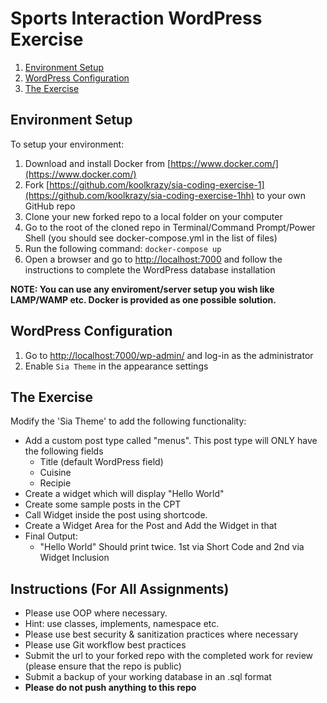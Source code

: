 # Sports Interaction WordPress Exercise
1. [Environment Setup](#environment)
2. [WordPress Configuration](#wordpress)
3. [The Exercise](#exercise)
<a name="environment"></a>
## Environment Setup
To setup your environment:
1. Download and install Docker from [https://www.docker.com/](https://www.docker.com/)
2. Fork [https://github.com/koolkrazy/sia-coding-exercise-1](https://github.com/koolkrazy/sia-coding-exercise-1hh) to your own GitHub repo
3. Clone your new forked repo to a local folder on your computer
4. Go to the root of the cloned repo in Terminal/Command Prompt/Power Shell (you should see docker-compose.yml in the list of files)
5. Run the following command: ```docker-compose up```
6. Open a browser and go to [http://localhost:7000](http://localhost:7000) and follow the instructions to complete the WordPress database installation

**NOTE: You can use any enviroment/server setup you wish like LAMP/WAMP etc. Docker is provided as one possible solution.**

<a name="wordpress"></a>
## WordPress Configuration
1. Go to [http://localhost:7000/wp-admin/](http://localhost:7000/wp-admin/) and log-in as the administrator
2. Enable ```Sia Theme``` in the appearance settings
<a name="exercise"></a>

## The Exercise
Modify the 'Sia Theme' to add the following functionality:
* Add a custom post type called "menus". This post type will ONLY have the following fields
    * Title (default WordPress field)
    * Cuisine
    * Recipie
* Create a widget which will display "Hello World"
* Create some sample posts in the CPT
* Call Widget inside the post using shortcode.
* Create a Widget Area for the Post and Add the Widget in that
* Final Output:
    * "Hello World" Should print twice. 1st via Short Code and 2nd via Widget Inclusion

## Instructions (For All Assignments)
* Please use OOP where necessary. 
* Hint: use classes, implements, namespace etc.
* Please use best security & sanitization practices where necessary
* Please use Git workflow best practices 
* Submit the url to your forked repo with the completed work for review (please ensure that the repo is public)
* Submit a backup of your working database in an .sql format
* **Please do not push anything to this repo**


